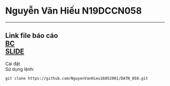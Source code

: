 # Nguyễn Văn Hiếu N19DCCN058 
---
Link file báo cáo
<br>
[BC](https://drive.google.com/file/d/1LoJ8b48UnvEpk7cUEPWqNNBcmPQVwhC6/view?usp=sharing)
<br>
[SLIDE](https://drive.google.com/file/d/19cqSeoxyIyYSJ7m6GfRMeDzyoEPFDPW6/view?usp=sharing)
---
Cài đặt <br>
Sử dụng lệnh: 
```
git clone https://github.com/NguyenVanHieu16052001/DATN_058.git
```

